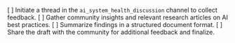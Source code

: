 [ ] Initiate a thread in the `ai_system_health_discussion` channel to collect feedback.
[ ] Gather community insights and relevant research articles on AI best practices.
[ ] Summarize findings in a structured document format.
[ ] Share the draft with the community for additional feedback and finalize.